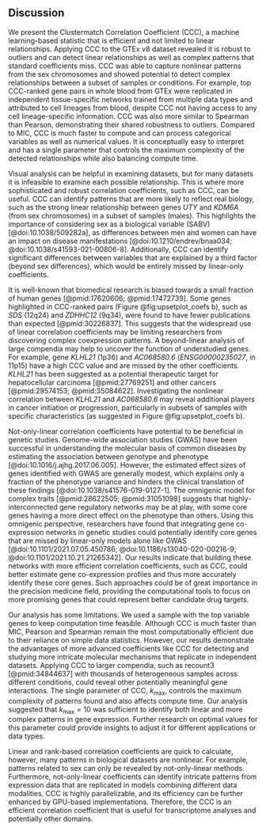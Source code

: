 ## Discussion

We present the Clustermatch Correlation Coefficient (CCC), a machine learning-based statistic that is efficient and not limited to linear relationships.
Applying CCC to the GTEx v8 dataset revealed it is robust to outliers and can detect linear relationships as well as complex patterns that standard coefficients miss.
CCC was able to capture nonlinear patterns from the sex chromosomes and showed potential to detect complex relationships between a subset of samples or conditions.
For example, top CCC-ranked gene pairs in whole blood from GTEx were replicated in independent tissue-specific networks trained from multiple data types and attributed to cell lineages from blood, despite CCC not having access to any cell lineage-specific information.
CCC was also more similar to Spearman than Pearson, demonstrating their shared robustness to outliers.
Compared to MIC, CCC is much faster to compute and can process categorical variables as well as numerical values.
It is conceptually easy to interpret and has a single parameter that controls the maximum complexity of the detected relationships while also balancing compute time.


Visual analysis can be helpful in examining datasets, but for many datasets it is infeasible to examine each possible relationship.
This is where more sophisticated and robust correlation coefficients, such as CCC, can be useful.
CCC can identify patterns that are more likely to reflect real biology, such as the strong linear relationship between genes *UTY* and *KDM6A* (from sex chromosomes) in a subset of samples (males).
This highlights the importance of considering sex as a biological variable (SABV) [@doi:10.1038/509282a], as differences between men and women can have an impact on disease manifestations [@doi:10.1210/endrev/bnaa034; @doi:10.1038/s41593-021-00806-8].
Additionally, CCC can identify significant differences between variables that are explained by a third factor (beyond sex differences), which would be entirely missed by linear-only coefficients.


It is well-known that biomedical research is biased towards a small fraction of human genes [@pmid:17620606; @pmid:17472739].
Some genes highlighted in CCC-ranked pairs (Figure @fig:upsetplot_coefs b), such as *SDS* (12q24) and *ZDHHC12* (9q34), were found to have fewer publications than expected [@pmid:30226837].
This suggests that the widespread use of linear correlation coefficients may be limiting researchers from discovering complex coexpression patterns.
A beyond-linear analysis of large compendia may help to uncover the function of understudied genes.
For example, gene *KLHL21* (1p36) and *AC068580.6* (*ENSG00000235027*, in 11p15) have a high CCC value and are missed by the other coefficients.
*KLHL21* has been suggested as a potential therapeutic target for hepatocellular carcinoma [@pmid:27769251] and other cancers [@pmid:29574153; @pmid:35084622].
Investigating the nonlinear correlation between *KLHL21* and *AC068580.6* may reveal additional players in cancer initiation or progression, particularly in subsets of samples with specific characteristics (as suggested in Figure @fig:upsetplot_coefs b).


Not-only-linear correlation coefficients have potential to be beneficial in genetic studies.
Genome-wide association studies (GWAS) have been successful in understanding the molecular basis of common diseases by estimating the association between genotype and phenotype [@doi:10.1016/j.ajhg.2017.06.005].
However, the estimated effect sizes of genes identified with GWAS are generally modest, which explains only a fraction of the phenotype variance and hinders the clinical translation of these findings [@doi:10.1038/s41576-019-0127-1].
The omnigenic model for complex traits [@pmid:28622505; @pmid:31051098] suggests that highly-interconnected gene regulatory networks may be at play, with some core genes having a more direct effect on the phenotype than others.
Using this omnigenic perspective, researchers have found that integrating gene co-expression networks in genetic studies could potentially identify core genes that are missed by linear-only models alone like GWAS [@doi:10.1101/2021.07.05.450786; @doi:10.1186/s13040-020-00216-9; @doi:10.1101/2021.10.21.21265342].
Our results indicate that building these networks with more efficient correlation coefficients, such as CCC, could better estimate gene co-expression profiles and thus more accurately identify these core genes.
Such approaches could be of great importance in the precision medicine field, providing the computational tools to focus on more promising genes that could represent better candidate drug targets.


Our analysis has some limitations.
We used a sample with the top variable genes to keep computation time feasible.
Although CCC is much faster than MIC, Pearson and Spearman remain the most computationally efficient due to their reliance on simple data statistics.
However, our results demonstrate the advantages of more advanced coefficients like CCC for detecting and studying more intricate molecular mechanisms that replicate in independent datasets.
Applying CCC to larger compendia, such as recount3 [@pmid:34844637] with thousands of heterogeneous samples across different conditions, could reveal other potentially meaningful gene interactions.
The single parameter of CCC, $k_{\mathrm{max}}$, controls the maximum complexity of patterns found and also affects compute time.
Our analysis suggested that $k_{\mathrm{max}}=10$ was sufficient to identify both linear and more complex patterns in gene expression.
Further research on optimal values for this parameter could provide insights to adjust it for different applications or data types.


Linear and rank-based correlation coefficients are quick to calculate, however, many patterns in biological datasets are nonlinear.
For example, patterns related to sex can only be revealed by not-only-linear methods.
Furthermore, not-only-linear coefficients can identify intricate patterns from expression data that are replicated in models combining different data modalities.
CCC is highly parallelizable, and its efficiency can be further enhanced by GPU-based implementations.
Therefore, the CCC is an efficient correlation coefficient that is useful for transcriptome analyses and potentially other domains.
